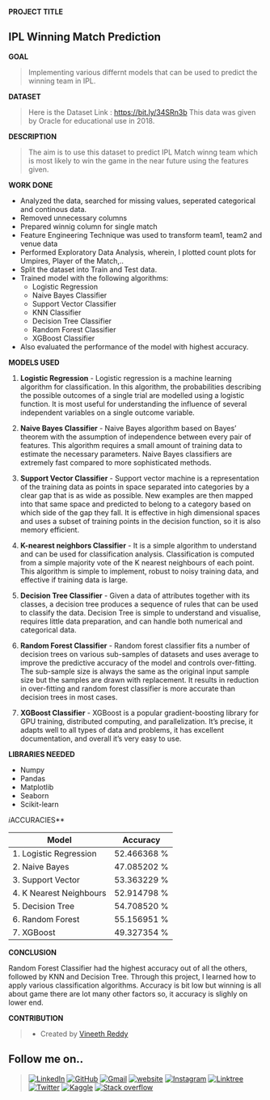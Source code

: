 **PROJECT TITLE**

## IPL Winning Match Prediction

**GOAL**
>Implementing various differnt models that can be used to predict the winning team in IPL.


**DATASET**

>Here is the Dataset Link : https://bit.ly/34SRn3b
This data was given by Oracle for educational use in 2018.
  

**DESCRIPTION**
  
>The aim is to use this dataset to predict IPL Match winng team which is most likely to win the game in the near future using the features given.

**WORK DONE**

* Analyzed the data, searched for missing values, seperated categorical and continous data.
* Removed unnecessary columns
* Prepared winnig column for single match
* Feature Engineering Technique was used to transform team1, team2 and venue data
* Performed Exploratory Data Analysis, wherein, I plotted count plots for Umpires, Player of the Match,..
* Split the dataset into Train and Test data.
* Trained model with the following algorithms:
	* Logistic Regression
	* Naive Bayes Classifier
	* Support Vector Classifier
	* KNN Classifier
    * Decision Tree Classifier
    * Random Forest Classifier
    * XGBoost Classifier
* Also evaluated the performance of the model with highest accuracy.


**MODELS USED**

1. **Logistic Regression** - Logistic regression is a machine learning algorithm for classification. In this algorithm, the probabilities describing the possible outcomes of a single trial are modelled using a logistic function. It is most useful for understanding the influence of several independent variables on a single outcome variable.

2. **Naive Bayes Classifier** - Naive Bayes algorithm based on Bayes’ theorem with the assumption of independence between every pair of features. This algorithm requires a small amount of training data to estimate the necessary parameters. Naive Bayes classifiers are extremely fast compared to more sophisticated methods.

3. **Support Vector Classifier** - Support vector machine is a representation of the training data as points in space separated into categories by a clear gap that is as wide as possible. New examples are then mapped into that same space and predicted to belong to a category based on which side of the gap they fall. It is effective in high dimensional spaces and uses a subset of training points in the decision function, so it is also memory efficient.

4. **K-nearest neighbors Classifier** - It is a simple algorithm to understand and can be used for classification analysis. Classification is computed from a simple majority vote of the K nearest neighbours of each point. This algorithm is simple to implement, robust to noisy training data, and effective if training data is large.

5. **Decision Tree Classifier** - Given a data of attributes together with its classes, a decision tree produces a sequence of rules that can be used to classify the data. Decision Tree is simple to understand and visualise, requires little data preparation, and can handle both numerical and categorical data.

6. **Random Forest Classifier** - Random forest classifier fits a number of decision trees on various sub-samples of datasets and uses average to improve the predictive accuracy of the model and controls over-fitting. The sub-sample size is always the same as the original input sample size but the samples are drawn with replacement.  It results in reduction in over-fitting and random forest classifier is more accurate than decision trees in most cases.

7. **XGBoost Classifier** - XGBoost is a popular gradient-boosting library for GPU training, distributed computing, and parallelization. It’s precise, it adapts well to all types of data and problems, it has excellent documentation, and overall it’s very easy to use. 


**LIBRARIES NEEDED**

* Numpy
* Pandas
* Matplotlib
* Seaborn
* Scikit-learn


*i*ACCURACIES**

| **Model** | **Accuracy** | 
| --- | --- |
|1. Logistic Regression | 52.466368 % | 
|2. Naive Bayes |47.085202 % |
|3. Support Vector|53.363229 %|
|4. K Nearest Neighbours|52.914798 % |
|5. Decision Tree|54.708520 % |
|6. Random Forest |55.156951 % |
|7. XGBoost |49.327354 % |


**CONCLUSION**

Random Forest Classifier had the highest accuracy out of all the others, followed by KNN and Decision Tree. Through this project, I learned how to apply various classification algorithms. Accuracy is bit low but winning is all about game there are lot many other factors so, it accuracy is slighly on lower end.


**CONTRIBUTION**

>- Created by [Vineeth Reddy](https://linktr.ee/vineethreddy1997)

## Follow me on..
>[![LinkedIn](https://img.shields.io/badge/linkedin-%230077B5.svg?style=for-the-badge&logo=linkedin&logoColor=white)](https://www.linkedin.com/in/vineethreddy1997/)
[![GitHub](https://img.shields.io/badge/github-%23121011.svg?style=for-the-badge&logo=github&logoColor=white)](https://github.com/VineethReddy1997)
[![Gmail](https://img.shields.io/badge/Gmail-D14836?style=for-the-badge&logo=gmail&logoColor=white)](mailto:vineethreddywithds@gmail.com)
[![website](https://img.shields.io/badge/website-000000?style=for-the-badge&logo=About.me&logoColor=white)](https://vineethdata.github.io/)
[![Instagram](https://img.shields.io/badge/Instagram-E4405F?style=for-the-badge&logo=instagram&logoColor=white)](https://www.instagram.com/vineeth_reddy_2426/)
[![Linktree](https://img.shields.io/badge/linktree-39E09B?style=for-the-badge&logo=linktree&logoColor=white)](https://linktr.ee/vineethreddy1997)
[![Twitter](https://img.shields.io/badge/Twitter-1DA1F2?style=for-the-badge&logo=twitter&logoColor=white)](https://twitter.com/gangulavineeth1)
[![Kaggle](https://img.shields.io/badge/Kaggle-20BEFF?style=for-the-badge&logo=Kaggle&logoColor=white)](https://www.kaggle.com/vineethreddygangula)
[![Stack overflow](https://img.shields.io/badge/Stack_Overflow-FE7A16?style=for-the-badge&logo=stack-overflow&logoColor=white)](https://stackoverflow.com/users/18168904/vineeth-reddy-gangula)


